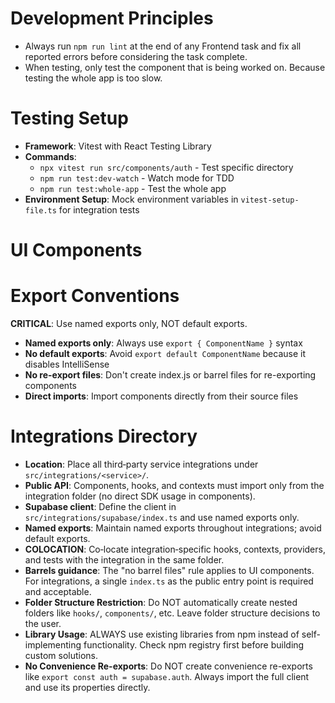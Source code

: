 # Development Principles

- Always run `npm run lint` at the end of any Frontend task and fix all reported errors before considering the task complete.
- When testing, only test the component that is being worked on. Because testing the whole app is too slow.

# Testing Setup

- **Framework**: Vitest with React Testing Library
- **Commands**:
  - `npx vitest run src/components/auth` - Test specific directory
  - `npm run test:dev-watch` - Watch mode for TDD
  - `npm run test:whole-app` - Test the whole app
- **Environment Setup**: Mock environment variables in `vitest-setup-file.ts` for integration tests

# UI Components

# Export Conventions

**CRITICAL**: Use named exports only, NOT default exports.

- **Named exports only**: Always use `export { ComponentName }` syntax
- **No default exports**: Avoid `export default ComponentName` because it disables IntelliSense
- **No re-export files**: Don't create index.js or barrel files for re-exporting components
- **Direct imports**: Import components directly from their source files

# Integrations Directory

- **Location**: Place all third‑party service integrations under `src/integrations/<service>/`.
- **Public API**: Components, hooks, and contexts must import only from the integration folder (no direct SDK usage in components).
- **Supabase client**: Define the client in `src/integrations/supabase/index.ts` and use named exports only.
- **Named exports**: Maintain named exports throughout integrations; avoid default exports.
- **COLOCATION**: Co‑locate integration‑specific hooks, contexts, providers, and tests with the integration in the same folder.
- **Barrels guidance**: The "no barrel files" rule applies to UI components. For integrations, a single `index.ts` as the public entry point is required and acceptable.
- **Folder Structure Restriction**: Do NOT automatically create nested folders like `hooks/`, `components/`, etc. Leave folder structure decisions to the user.
- **Library Usage**: ALWAYS use existing libraries from npm instead of self-implementing functionality. Check npm registry first before building custom solutions.
- **No Convenience Re-exports**: Do NOT create convenience re-exports like `export const auth = supabase.auth`. Always import the full client and use its properties directly.
